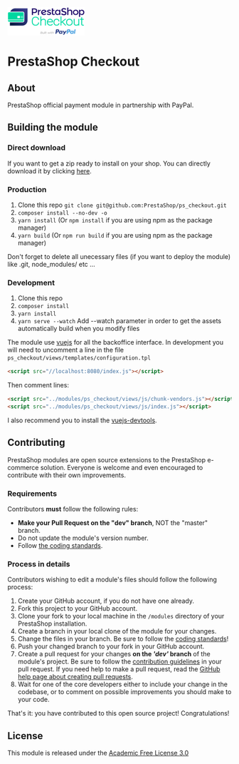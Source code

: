 ![alt text][logo]

# PrestaShop Checkout

## About

PrestaShop official payment module in partnership with PayPal.

## Building the module

### Direct download

If you want to get a zip ready to install on your shop. You can directly download it by clicking [here][direct-download].

### Production

1. Clone this repo `git clone git@github.com:PrestaShop/ps_checkout.git`
2. `composer install --no-dev -o`
3. `yarn install` (Or `npm install` if you are using npm as the package manager)
4. `yarn build` (Or `npm run build` if you are using npm as the package manager)

Don't forget to delete all unecessary files (if you want to deploy the module) like .git, node_modules/ etc ...

### Development

1. Clone this repo
2. `composer install`
3. `yarn install`
4. `yarn serve --watch` Add --watch parameter in order to get the assets automatically build when you modify files

The module use [vuejs][vuejs] for all the backoffice interface. In development you will need to uncomment a line in the file `ps_checkout/views/templates/configuration.tpl`

```html
<script src="//localhost:8080/index.js"></script>
```

Then comment lines:

```html
<script src="../modules/ps_checkout/views/js/chunk-vendors.js"></script>
<script src="../modules/ps_checkout/views/js/index.js"></script>
```

I also recommend you to install the [vuejs-devtools][vuejs-devtools].

## Contributing

PrestaShop modules are open source extensions to the PrestaShop e-commerce solution. Everyone is welcome and even encouraged to contribute with their own improvements.

### Requirements

Contributors **must** follow the following rules:

* **Make your Pull Request on the "dev" branch**, NOT the "master" branch.
* Do not update the module's version number.
* Follow [the coding standards][1].

### Process in details

Contributors wishing to edit a module's files should follow the following process:

1. Create your GitHub account, if you do not have one already.
2. Fork this project to your GitHub account.
3. Clone your fork to your local machine in the ```/modules``` directory of your PrestaShop installation.
4. Create a branch in your local clone of the module for your changes.
5. Change the files in your branch. Be sure to follow the [coding standards][1]!
6. Push your changed branch to your fork in your GitHub account.
7. Create a pull request for your changes **on the _'dev'_ branch** of the module's project. Be sure to follow the [contribution guidelines][2] in your pull request. If you need help to make a pull request, read the [GitHub help page about creating pull requests][3].
8. Wait for one of the core developers either to include your change in the codebase, or to comment on possible improvements you should make to your code.

That's it: you have contributed to this open source project! Congratulations!

## License

This module is released under the [Academic Free License 3.0][AFL-3.0]

[vuejs]: https://vuejs.org/
[vuejs-devtools]: https://github.com/vuejs/vue-devtools
[logo]: /views/img/prestashop_brand.png "PrestaShop Checkout"
[direct-download]: https://github.com/PrestaShop/ps_checkout/releases/latest/download/ps_checkout.zip
[1]: https://devdocs.prestashop.com/1.7/development/coding-standards/
[2]: https://devdocs.prestashop.com/1.7/contribute/contribution-guidelines/
[3]: https://help.github.com/articles/using-pull-requests
[AFL-3.0]: https://opensource.org/licenses/AFL-3.0